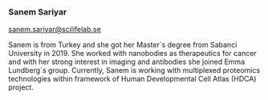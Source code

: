 ### Sanem Sariyar
sanem.sariyar@scilifelab.se

Sanem is from Turkey and she got her Master´s degree from Sabanci University in 2019. She worked with nanobodies as therapeutics for cancer and with her strong interest in imaging and antibodies she joined Emma Lundberg´s group. Currently, Sanem is working with multiplexed proteomics technologies within framework of Human Developmental Cell Atlas (HDCA) project.


